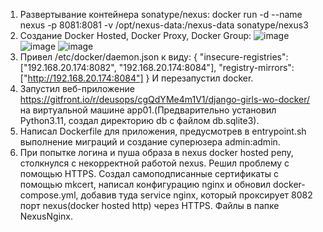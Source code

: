 1. Развертывание контейнера sonatype/nexus:
   docker run -d --name nexus -p 8081:8081 -v /opt/nexus-data:/nexus-data sonatype/nexus3
2. Создание Docker Hosted, Docker Proxy, Docker Group:
![image](https://github.com/user-attachments/assets/8ebf6671-5f03-414c-b509-d1f412487e3f)
![image](https://github.com/user-attachments/assets/fa169b0c-81aa-4c96-b75d-5ed856fb93dd)
![image](https://github.com/user-attachments/assets/c4c35fb7-ff05-4dab-80e8-9468b94949e8)
3. Привел /etc/docker/daemon.json к виду:
{
  "insecure-registries": ["192.168.20.174:8082", "192.168.20.174:8084"],
  "registry-mirrors": ["http://192.168.20.174:8084"]
}
И перезапустил docker.
4. Запустил веб-приложение https://gitfront.io/r/deusops/cgQdYMe4m1V1/django-girls-wo-docker/ на виртуальной машине app01.(Предварительно установил Python3.11, создал директорию db с файлом db.sqlite3).
5. Написал Dockerfile для приложения, предусмотрев в entrypoint.sh выполнение миграций и создание суперюзера admin:admin.
6. При попытке логина и пуша образа в nexus docker hosted репу, столкнулся с некорректной работой nexus. Решил проблему с помощью HTTPS. Создал самоподписанные сертификаты с помощью mkcert, написал конфигурацию nginx и обновил docker-compose.yml, добавив туда service nginx, который проксирует 8082 порт nexus(docker hosted http) через HTTPS. Файлы в папке NexusNginx.
